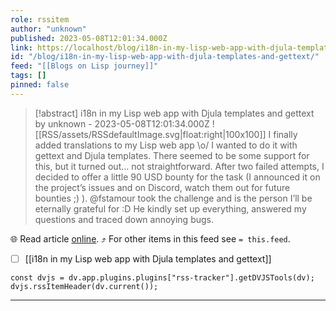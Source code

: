 ```yaml
---
role: rssitem
author: "unknown"
published: 2023-05-08T12:01:34.000Z
link: https://localhost/blog/i18n-in-my-lisp-web-app-with-djula-templates-and-gettext/
id: "/blog/i18n-in-my-lisp-web-app-with-djula-templates-and-gettext/"
feed: "[[Blogs on Lisp journey]]"
tags: []
pinned: false
---
```


> [!abstract] i18n in my Lisp web app with Djula templates and gettext by unknown - 2023-05-08T12:01:34.000Z
> ![[RSS/assets/RSSdefaultImage.svg|float:right|100x100]] I finally added translations to my Lisp web app \o/ I wanted to do it with gettext and Djula templates. There seemed to be some support for this, but it turned out… not straightforward. After two failed attempts, I decided to offer a little 90 USD bounty for the task (I announced it on the project’s issues and on Discord, watch them out for future bounties ;) ). @fstamour took the challenge and is the person I’ll be eternally grateful for :D He kindly set up everything, answered my questions and traced down annoying bugs.

🌐 Read article [online](https://localhost/blog/i18n-in-my-lisp-web-app-with-djula-templates-and-gettext/). ⤴ For other items in this feed see `= this.feed`.

- [ ] [[i18n in my Lisp web app with Djula templates and gettext]]

~~~dataviewjs
const dvjs = dv.app.plugins.plugins["rss-tracker"].getDVJSTools(dv);
dvjs.rssItemHeader(dv.current());
~~~

- - -
